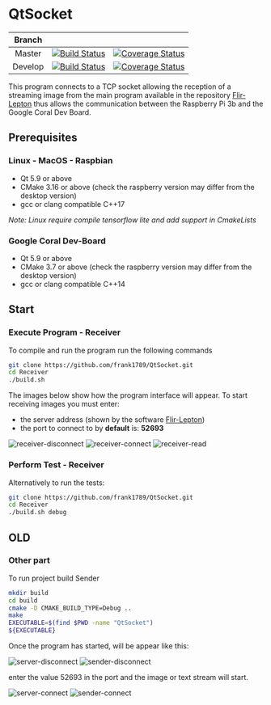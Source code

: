 # QtSocket

| Branch  |      	  |           |
|:-------:|:---------:|:---------:|
| Master  | [![Build Status](https://img.shields.io/travis/com/frank1789/QtSocket.svg?branch=master?style=flat-square)](https://travis-ci.org/frank1789/QtSocket.svg?branch=master) | [![Coverage Status](https://img.shields.io/coveralls/github/frank1789/QtSocket.svg?style=flat-square)](https://coveralls.io/github/frank1789/QtSocket) |
| Develop | [![Build Status](https://img.shields.io/travis/com/frank1789/QtSocket.svg?branch=develop?style=flat-square)](https://travis-ci.org/frank1789/QtSocket.svg?branch=develop) | [![Coverage Status](https://img.shields.io/coveralls/github/frank1789/QtSocket.svg?style=flat-square)](https://coveralls.io/github/frank1789/QtSocket) |

This program connects to a TCP socket allowing the reception of a streaming
image from the main program available in the repository
[Flir-Lepton](https://github.com/frank1789/Flir-Lepton/tree/develop) thus allows
the communication between the Raspberry Pi 3b and the Google Coral Dev Board.

## Prerequisites

### Linux - MacOS - Raspbian

* Qt 5.9 or above
* CMake 3.16 or above (check the raspberry version may differ from the desktop
	version)
* gcc or clang compatible C++17

_Note: Linux require compile tensorflow lite and add support in CmakeLists_

### Google Coral Dev-Board

* Qt 5.9 or above
* CMake 3.7 or above (check the raspberry version may differ from the desktop
	version)
* gcc or clang compatible C++14

## Start
### Execute Program - Receiver

To compile and run the program run the following commands
 
```bash
git clone https://github.com/frank1789/QtSocket.git
cd Receiver
./build.sh
```

The images below show how the program interface will appear.
To start receiving images you must enter:
* the server address (shown by the software [Flir-Lepton](https://github.com/frank1789/Flir-Lepton/tree/develop))
* the port to connect to by **default** is: **52693**

![receiver-disconnect](assets/receiver-disconnect.png)
![receiver-connect](assets/receiver-connect.png)
![receiver-read](assets/receiver-read.png)

### Perform Test - Receiver
Alternatively to run the tests:

```bash
git clone https://github.com/frank1789/QtSocket.git
cd Receiver
./build.sh debug
```

## OLD
### Other part
To run project build Sender

```sh
mkdir build
cd build
cmake -D CMAKE_BUILD_TYPE=Debug ..
make
EXECUTABLE=$(find $PWD -name "QtSocket")
${EXECUTABLE}
```

Once the program has started, will be appear like this:

![server-disconnect](assets/server-disconnect.png)
![sender-disconnect](assets/sender-disconnect.png)

enter the value 52693 in the port and the image or text stream will start.

![server-connect](assets/server-connect.png)
![sender-connect](assets/sender-connect.png)
